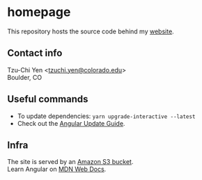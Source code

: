 # homepage
This repository hosts the source code behind my [website](https://junipertcy.info).

## Contact info
Tzu-Chi Yen <[tzuchi.yen@colorado.edu](mailto:tzuchi.yen@colorado.edu)>  
Boulder, CO

## Useful commands
* To update dependencies: `yarn upgrade-interactive --latest`
* Check out the [Angular Update Guide](https://update.angular.io/).

## Infra
The site is served by an [Amazon S3 bucket](https://aws.amazon.com/s3/).  
Learn Angular on [MDN Web Docs](https://developer.mozilla.org/en-US/docs/Learn/Tools_and_testing/Client-side_JavaScript_frameworks/Angular_getting_started).
